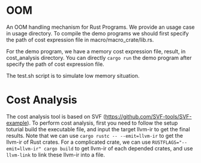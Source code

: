# OOM
An OOM handling mechanism for Rust Programs. We provide an usage case in usage directory. To compile the demo programs we should first specify the path of cost expression file in macro/macro_crate/lib.rs.

For the demo program, we have a memory cost expression file, result, in cost_analysis directory. You can directly `cargo run` the demo program after specify the path of cost expression file.

The test.sh script is to simulate low memory situation.

# Cost Analysis
The cost analysis tool is based on SVF (https://github.com/SVF-tools/SVF-example). To perform cost analysis, first you need to follow the setup toturial build the executable file, and input the target llvm-ir to get the final results. Note that we can use `cargo rustc -- --emit=llvm-ir` to get the llvm-ir of Rust crates. For a complicated crate, we can use `RUSTFLAGS="--emit=llvm-ir" cargo build` to get llvm-ir of each depended crates, and use `llvm-link` to link these llvm-ir into a file.
